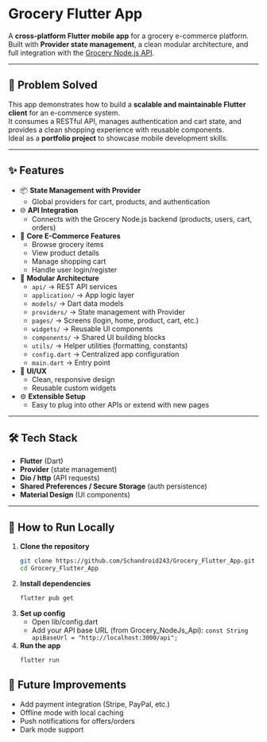 # Grocery Flutter App

A **cross-platform Flutter mobile app** for a grocery e-commerce platform.  
Built with **Provider state management**, a clean modular architecture, and full integration with the [Grocery Node.js API](https://github.com/Schandroid243/Grocery_NodeJs_Api).  

---

## 🚀 Problem Solved
This app demonstrates how to build a **scalable and maintainable Flutter client** for an e-commerce system.  
It consumes a RESTful API, manages authentication and cart state, and provides a clean shopping experience with reusable components.  
Ideal as a **portfolio project** to showcase mobile development skills.

---

## ✨ Features
- 📦 **State Management with Provider**
  - Global providers for cart, products, and authentication
- 🌐 **API Integration**
  - Connects with the Grocery Node.js backend (products, users, cart, orders)
- 🛒 **Core E-Commerce Features**
  - Browse grocery items
  - View product details
  - Manage shopping cart
  - Handle user login/register
- 🧩 **Modular Architecture**
  - `api/` → REST API services  
  - `application/` → App logic layer  
  - `models/` → Dart data models  
  - `providers/` → State management with Provider  
  - `pages/` → Screens (login, home, product, cart, etc.)  
  - `widgets/` → Reusable UI components  
  - `components/` → Shared UI building blocks  
  - `utils/` → Helper utilities (formatting, constants)  
  - `config.dart` → Centralized app configuration  
  - `main.dart` → Entry point
- 🎨 **UI/UX**
  - Clean, responsive design
  - Reusable custom widgets
- ⚙️ **Extensible Setup**
  - Easy to plug into other APIs or extend with new pages

---

## 🛠 Tech Stack
- **Flutter** (Dart)
- **Provider** (state management)
- **Dio / http** (API requests)
- **Shared Preferences / Secure Storage** (auth persistence)
- **Material Design** (UI components)

---

## 🏃 How to Run Locally

1. **Clone the repository**
   ```bash
   git clone https://github.com/Schandroid243/Grocery_Flutter_App.git
   cd Grocery_Flutter_App
2. **Install dependencies**
   ```bash
   flutter pub get
3. **Set up config**
   - Open lib/config.dart
   - Add your API base URL (from Grocery_NodeJs_Api): `const String apiBaseUrl = "http://localhost:3000/api";`
4. **Run the app**
   ```bash
   flutter run

## 🔮 Future Improvements

- Add payment integration (Stripe, PayPal, etc.)
- Offline mode with local caching
- Push notifications for offers/orders
- Dark mode support
